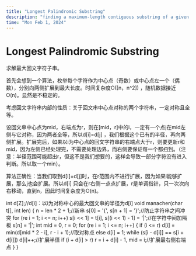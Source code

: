 ```yaml
---
title: "Longest Palindromic Substring"
description: "finding a maximum-length contiguous substring of a given string that is a palindrome"
time: "Mon Feb 1, 2024"
---
```


# Longest Palindromic Substring

求解最大回文字符子串。

首先会想到一个算法，枚举每个字符作为中心点（奇数）或中心点左一个（偶数），分别向两侧扩展到最大长度。时间复杂度O([n，n^2])
，随机数据接近O(n)。显然是不稳定的。

考虑回文字符串内部的性质：关于回文串中心点对称的两个字符串，一定对称且全等。

设回文串中心点为mid，右端点为r，则在[mid，r]中的i，一定有一个点j在mid左侧与它对称，因为两者全等，所以d[i]=d[j]
，我们根据这个已有的半径，再向两侧扩展。扩展完后，如果以i为中心点的回文字符串的右端点大于r，则要更新r和mid，因为左侧已经处理完，不需要处理边界，而右侧要保证每一个都扫到。（注意：半径范围可能超出r，但这不是我们想要的，这样会导致一部分字符没有进入判断。所以取一个min）。

算法正确性：当我们取到d[i]=d[j]时，在r范围内不进行扩展，因为如果i能够扩展，那么j也会扩展。所以d[i]
只会在r右侧一点点扩展，r是单调指针，只一次次向右移动，直到n，因此时间复杂度为O(n)。

int d[Z];//d[i]：以i为对称中心的最大回文串的半径为d[i]
void manacher(char t[], int len)
{
n = len * 2 + 1;//新串
s[0] = '{', s[n + 1] = '}';//防止字符串之间冲突
for (re i = 1; i <= n; i++)
s[i << 1] = t[i], s[(i << 1) - 1] = '|';//在字符中间加隔板
s[n] = '|';
int mid = 0, r = 0;
for (re i = 1; i <= n; i++)
{
if (i <= r) d[i] = min(d[mid * 2 - i], r - i + 1);//取对称点
else d[i] = 1;
while (s[i - d[i]] == s[i + d[i]]) d[i]++;//扩展半径
if (i + d[i] > r) r = i + d[i] - 1, mid = i;//扩展最右侧右端点
}
}
 